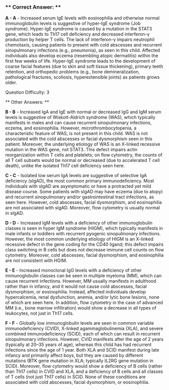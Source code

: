 ### ** Correct Answer: **

**A - A** - Increased serum IgE levels with eosinophilia and otherwise normal immunoglobulin levels is suggestive of hyper-IgE syndrome (Job syndrome). Hyper-IgE syndrome is caused by a mutation in the STAT3 gene, which leads to Th17 cell deficiency and decreased interferon-γ production by helper T cells. The lack of interferon-γ impairs neutrophil chemotaxis, causing patients to present with cold abscesses and recurrent sinopulmonary infections (e.g., pneumonia), as seen in this child. Affected individuals also develop eczema (resembling atopic dermatitis) within the first few weeks of life. Hyper-IgE syndrome leads to the development of coarse facial features (due to skin and soft tissue thickening), primary teeth retention, and orthopedic problems (e.g., bone demineralization, pathological fractures, scoliosis, hyperextensible joints) as patients grows older.

Question Difficulty: 3

** Other Answers: **

**B - B** - Increased IgA and IgE with normal or decreased IgG and IgM serum levels is suggestive of Wiskott-Aldrich syndrome (WAS), which typically manifests in males and can cause recurrent sinopulmonary infections, eczema, and eosinophilia. However, microthrombocytopenia, a characteristic feature of WAS, is not present in this child. WAS is not associated with the cold abscesses or facial dysmorphism seen in this patient. Moreover, the underlying etiology of WAS is an X-linked recessive mutation in the WAS gene, not STAT3. This defect impairs actin reorganization within T cells and platelets; on flow cytometry, the counts of all T cell subsets would be normal or decreased (due to accelerated T cell death), unlike the isolated Th17 cell deficiency seen here.

**C - C** - Isolated low serum IgA levels are suggestive of selective IgA deficiency (sIgAD), the most common primary immunodeficiency. Most individuals with sIgAD are asymptomatic or have a protracted yet mild disease course. Some patients with sIgAD may have eczema (due to atopy) and recurrent sinopulmonary and/or gastrointestinal tract infections, as seen here. However, cold abscesses, facial dysmorphism, and eosinophilia are not associated with sIgAD. Moreover, flow cytometry is usually normal in sIgAD.

**D - D** - Increased IgM levels with a deficiency of other immunoglobulin classes is seen in hyper IgM syndrome (HIGM), which typically manifests in male infants or toddlers with recurrent pyogenic sinopulmonary infections. However, the most common underlying etiology of HIGM is an X-linked recessive defect in the gene coding for the CD40 ligand; this defect impairs class switching in B cells but does not decrease immune cell counts on flow cytometry. Moreover, cold abscesses, facial dysmorphism, and eosinophilia are not consistent with HGIM.

**E - E** - Increased monoclonal IgG levels with a deficiency of other immunoglobulin classes can be seen in multiple myeloma (MM), which can cause recurrent infections. However, MM usually manifests in adulthood rather than in infancy, and it would not cause cold abscesses, facial dysmorphism, or eosinophilia. Instead, affected individuals develop hypercalcemia, renal dysfunction, anemia, and/or lytic bone lesions, none of which are seen here. In addition, flow cytometry in the case of advanced MM (i.e., bone marrow infiltration) would show a decrease in all types of leukocytes, not just in Th17 cells.

**F - F** - Globally low immunoglobulin levels are seen in common variable immunodeficiency (CVID), X-linked agammaglobulinemia (XLA), and severe combined immunodeficiency (SCID), each of which can result in recurrent sinopulmonary infections. However, CVID manifests after the age of 2 years (typically at 20–35 years of age), whereas this child has had recurrent infections since the age of 1 year. Both XLA and SCID manifest during late infancy and primarily affect boys, but they are caused by different mutations (BTK gene mutation in XLA; typically IL2RG gene mutation in SCID). Moreover, flow cytometry would show a deficiency of B cells (rather than Th17 cells) in CVID and XLA, and a deficiency of B cells and all classes of T cells (not just Th17 cells) in SCID. None of these conditions are associated with cold abscesses, facial dysmorphism, or eosinophilia.

